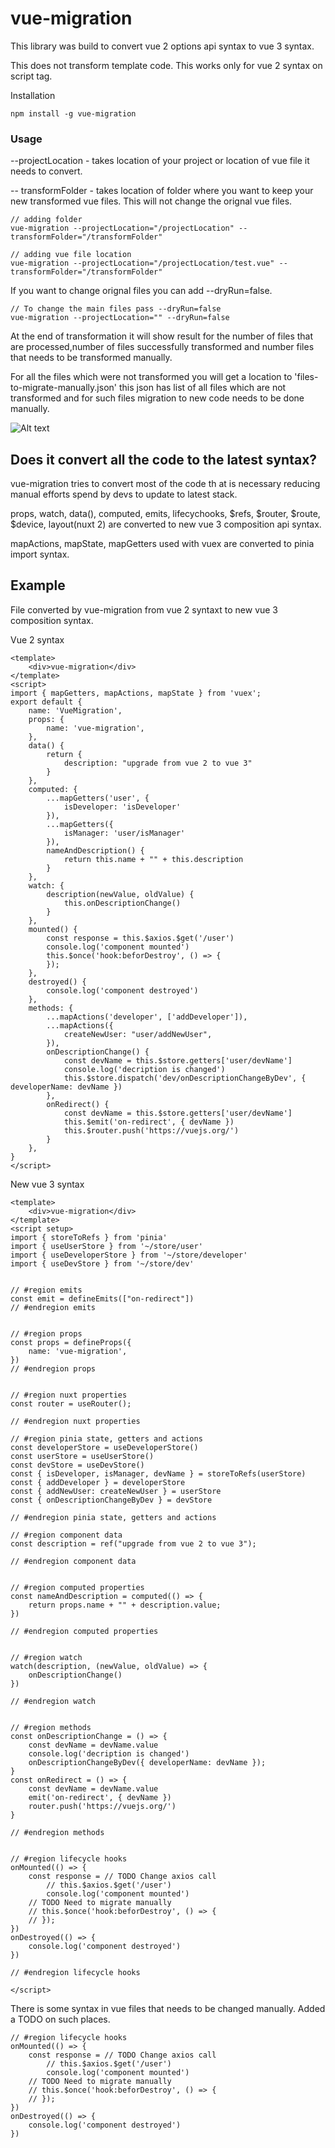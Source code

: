 # vue-migration

This library was build to convert vue 2 options api syntax to vue 3 syntax. 

This does not transform template code. This works only for vue 2 syntax on script tag. 

Installation
```
npm install -g vue-migration
```

### Usage

--projectLocation -  takes location of your project or location of vue file it needs to convert.

-- transformFolder - takes location of folder where you want to keep your new transformed vue files. This will not change the orignal vue files.
```
// adding folder
vue-migration --projectLocation="/projectLocation" --transformFolder="/transformFolder"

// adding vue file location
vue-migration --projectLocation="/projectLocation/test.vue" --transformFolder="/transformFolder"
```

If you want to change orignal files you can add --dryRun=false.
```
// To change the main files pass --dryRun=false
vue-migration --projectLocation="" --dryRun=false
```

At the end of transformation it will show result for the number of files that are processed,number of  files successfully transformed and number files that needs to be transformed manually.

For all the files which were not transformed you will get a location to 'files-to-migrate-manually.json' this json has list of all files which are not transformed and for such files migration to new code needs to be done manually.

![Alt text](https://github.com/bippan1407/vue-migration/blob/main/public/image.png?raw=true)

## Does it convert all the code to the latest syntax?

vue-migration tries to convert most of the code th  at is necessary reducing manual efforts spend by devs to update to latest stack.

props, watch, data(), computed, emits, lifecychooks, $refs, $router, $route, $device, layout(nuxt 2) are converted to new vue 3 composition api syntax.

mapActions, mapState, mapGetters used with vuex are converted to pinia import syntax.

## Example 
File converted by vue-migration from vue 2 syntaxt to new vue 3 composition syntax.

Vue 2 syntax
```
<template>
    <div>vue-migration</div>
</template>
<script>
import { mapGetters, mapActions, mapState } from 'vuex';
export default {
    name: 'VueMigration',
    props: {
        name: 'vue-migration',
    },
    data() {
        return {
            description: "upgrade from vue 2 to vue 3"
        }
    },
    computed: {
        ...mapGetters('user', {
            isDeveloper: 'isDeveloper'
        }),
        ...mapGetters({
            isManager: 'user/isManager'
        }),
        nameAndDescription() {
            return this.name + "" + this.description
        }
    },
    watch: {
        description(newValue, oldValue) {
            this.onDescriptionChange()
        }
    },
    mounted() {
        const response = this.$axios.$get('/user')
        console.log('component mounted')
        this.$once('hook:beforDestroy', () => {
        });
    },
    destroyed() {
        console.log('component destroyed')
    },
    methods: {
        ...mapActions('developer', ['addDeveloper']),
        ...mapActions({
            createNewUser: "user/addNewUser",
        }),
        onDescriptionChange() {
            const devName = this.$store.getters['user/devName']
            console.log('decription is changed')
            this.$store.dispatch('dev/onDescriptionChangeByDev', { developerName: devName })
        },
        onRedirect() {
            const devName = this.$store.getters['user/devName']
            this.$emit('on-redirect', { devName })
            this.$router.push('https://vuejs.org/')
        }
    },
}
</script>
```

New vue 3 syntax
```
<template>
    <div>vue-migration</div>
</template>
<script setup>
import { storeToRefs } from 'pinia'
import { useUserStore } from '~/store/user'
import { useDeveloperStore } from '~/store/developer'
import { useDevStore } from '~/store/dev'


// #region emits
const emit = defineEmits(["on-redirect"])
// #endregion emits


// #region props
const props = defineProps({
    name: 'vue-migration',
})
// #endregion props


// #region nuxt properties
const router = useRouter();

// #endregion nuxt properties

// #region pinia state, getters and actions
const developerStore = useDeveloperStore()
const userStore = useUserStore()
const devStore = useDevStore()
const { isDeveloper, isManager, devName } = storeToRefs(userStore)
const { addDeveloper } = developerStore
const { addNewUser: createNewUser } = userStore
const { onDescriptionChangeByDev } = devStore

// #endregion pinia state, getters and actions

// #region component data
const description = ref("upgrade from vue 2 to vue 3");

// #endregion component data


// #region computed properties
const nameAndDescription = computed(() => {
    return props.name + "" + description.value;
})

// #endregion computed properties


// #region watch
watch(description, (newValue, oldValue) => {
    onDescriptionChange()
})

// #endregion watch


// #region methods
const onDescriptionChange = () => {
    const devName = devName.value
    console.log('decription is changed')
    onDescriptionChangeByDev({ developerName: devName });
}
const onRedirect = () => {
    const devName = devName.value
    emit('on-redirect', { devName })
    router.push('https://vuejs.org/')
}

// #endregion methods


// #region lifecycle hooks
onMounted(() => {
    const response = // TODO Change axios call
        // this.$axios.$get('/user')
        console.log('component mounted')
    // TODO Need to migrate manually
    // this.$once('hook:beforDestroy', () => {
    // });
})
onDestroyed(() => {
    console.log('component destroyed')
})

// #endregion lifecycle hooks

</script>
```

There is some syntax in vue files that needs to be changed manually. Added a TODO on such places.

```
// #region lifecycle hooks
onMounted(() => {
    const response = // TODO Change axios call
        // this.$axios.$get('/user')
        console.log('component mounted')
    // TODO Need to migrate manually
    // this.$once('hook:beforDestroy', () => {
    // });
})
onDestroyed(() => {
    console.log('component destroyed')
})
```


